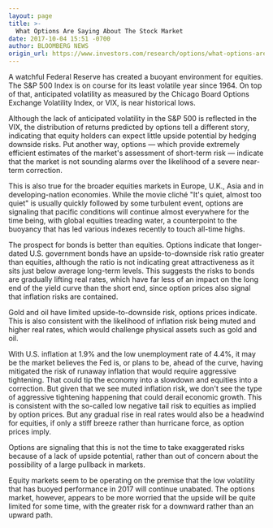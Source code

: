 ```yaml
---
layout: page
title: >-
  What Options Are Saying About The Stock Market
date: 2017-10-04 15:51 -0700
author: BLOOMBERG NEWS
origin_url: https://www.investors.com/research/options/what-options-are-saying-about-the-stock-market/
---
```






A watchful Federal Reserve has created a buoyant environment for equities. The S&P 500 Index is on course for its least volatile year since 1964. On top of that, anticipated volatility as measured by the Chicago Board Options Exchange Volatility Index, or VIX, is near historical lows.


Although the lack of anticipated volatility in the S&P 500 is reflected in the VIX, the distribution of returns predicted by options tell a different story, indicating that equity holders can expect little upside potential by hedging downside risks. Put another way, options — which provide extremely efficient estimates of the market's assessment of short-term risk — indicate that the market is not sounding alarms over the likelihood of a severe near-term correction.


This is also true for the broader equities markets in Europe, U.K., Asia and in developing-nation economies. While the movie cliché "It's quiet, almost too quiet" is usually quickly followed by some turbulent event, options are signaling that pacific conditions will continue almost everywhere for the time being, with global equities treading water, a counterpoint to the buoyancy that has led various indexes recently to touch all-time highs.


The prospect for bonds is better than equities. Options indicate that longer-dated U.S. government bonds have an upside-to-downside risk ratio greater than equities, although the ratio is not indicating great attractiveness as it sits just below average long-term levels. This suggests the risks to bonds are gradually lifting real rates, which have far less of an impact on the long end of the yield curve than the short end, since option prices also signal that inflation risks are contained.


Gold and oil have limited upside-to-downside risk, options prices indicate. This is also consistent with the likelihood of inflation risk being muted and higher real rates, which would challenge physical assets such as gold and oil.


With U.S. inflation at 1.9% and the low unemployment rate of 4.4%, it may be the market believes the Fed is, or plans to be, ahead of the curve, having mitigated the risk of runaway inflation that would require aggressive tightening. That could tip the economy into a slowdown and equities into a correction. But given that we see muted inflation risk, we don't see the type of aggressive tightening happening that could derail economic growth. This is consistent with the so-called low negative tail risk to equities as implied by option prices. But any gradual rise in real rates would also be a headwind for equities, if only a stiff breeze rather than hurricane force, as option prices imply.


Options are signaling that this is not the time to take exaggerated risks because of a lack of upside potential, rather than out of concern about the possibility of a large pullback in markets.


Equity markets seem to be operating on the premise that the low volatility that has buoyed performance in 2017 will continue unabated. The options market, however, appears to be more worried that the upside will be quite limited for some time, with the greater risk for a downward rather than an upward path.




